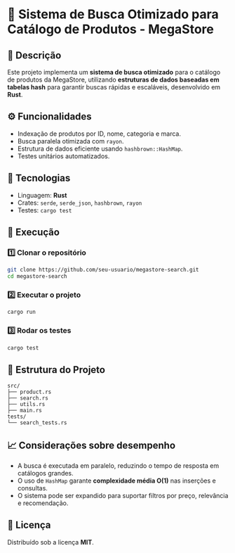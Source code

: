 # 🛒 Sistema de Busca Otimizado para Catálogo de Produtos - MegaStore

## 📌 Descrição
Este projeto implementa um **sistema de busca otimizado** para o catálogo de produtos da MegaStore, utilizando **estruturas de dados baseadas em tabelas hash** para garantir buscas rápidas e escaláveis, desenvolvido em **Rust**.

## ⚙️ Funcionalidades
- Indexação de produtos por ID, nome, categoria e marca.  
- Busca paralela otimizada com `rayon`.  
- Estrutura de dados eficiente usando `hashbrown::HashMap`.  
- Testes unitários automatizados.

## 🧠 Tecnologias
- Linguagem: **Rust**
- Crates: `serde`, `serde_json`, `hashbrown`, `rayon`
- Testes: `cargo test`

## 🚀 Execução

### 1️⃣ Clonar o repositório
```bash
git clone https://github.com/seu-usuario/megastore-search.git
cd megastore-search
```

### 2️⃣ Executar o projeto
```bash
cargo run
```

### 3️⃣ Rodar os testes
```bash
cargo test
```

## 🧩 Estrutura do Projeto
```
src/
├── product.rs
├── search.rs
├── utils.rs
├── main.rs
tests/
└── search_tests.rs
```

## 📈 Considerações sobre desempenho
- A busca é executada em paralelo, reduzindo o tempo de resposta em catálogos grandes.  
- O uso de `HashMap` garante **complexidade média O(1)** nas inserções e consultas.  
- O sistema pode ser expandido para suportar filtros por preço, relevância e recomendação.

## 🧾 Licença
Distribuído sob a licença **MIT**.
